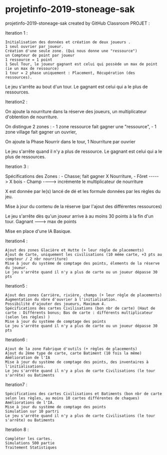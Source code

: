 # projetinfo-2019-stoneage-sak
projetinfo-2019-stoneage-sak created by GitHub Classroom
PROJET :

Iteration 1 : 

    Initialisation des données et création de deux joueurs .
    1 seul ouvrier par joueur.
    Création d'une seule zone. (Qui nous donne une "ressource")
    un Compteur de point par joueur
    1 ressource = 1 point
    1 Seul Tour, le joueur gagnant est celui qui possède un max de point (ie un max de ressource)
    1 tour = 2 phase uniquement : Placement, Récupération (des ressources).
   
Le jeu s'arrête au bout d'un tour. Le gagnant est celui qui a le plus de ressources.


Iteration2 : 

   On ajoute la nourriture dans la réserve des joueurs, un multiplicateur d'obtention de nourriture.
		
   On distingue 2 zones : 
       - 1 zone ressource fait gagner une "ressource", 
       - 1 zone village fait gagner un ouvrier,

   On ajoute la Phase Nourrir dans le tour, 1 Nourriture par ouvrier
		
   Le jeu s'arrête quand il n'y a plus de ressource. Le gagnant est celui qui a le plus de ressources.

Iteration 3 :

  Spécifications des Zones : 
      - Chasse; fait gagner X Nourriture,
      - Fôret -----> X bois
      - Champ ----> incrémente le multiplicateur de nourriture
    
  X est donnée par le(s) lancé de dé et les formule données par les règles du jeu.

  Mise à jour du contenu de la réserve (par l'ajout des différentes ressources)

  Le jeu s'arrête dès qu'un joueur arrive à au moins 30 points à la fin d'un tour.
  Gagnant ---> max de points

  Mise en place d'une IA Basique.




Iteration4 : 

	Ajout des zones Glacière et Hutte (+ leur règle de placements)
	Ajout de Carte, uniquement les civilisations (10 même carte, +3 pts au compteur / 2 nbr nourriture)
	Mise à jour du système de comptage des points, élements de la réserve du joueur.
	Le jeu s'arrête quand il n'y a plus de carte ou un joueur dépasse 30 pts



Iteration5 : 

	Ajout des zones Carrière, rivière, champs (+ leur règle de placements)
	Augmentation du nbre d'ouvrier à l'initialisation.
	Possibilité d'ajouter des joueurs, Maximum 4.
	Spécifications des cartes Civilisations (bon nbr de carte) (Haut de carte : Différents bonus; Bas de carte : différents multiplicateur (selon les règles) )
	Mise à jour du système de comptage des points
	Le jeu s'arrête quand il n'y a plus de carte ou un joueur dépasse 30 pts


Iteration6 : 

	Ajout de la zone Fabrique d'outils (+ règles de placements)
	Ajout du 2ème type de carte, carte Batiment (10 fois la même)
	Amélioration de l'IA
	Mise à jour du système de comptage des points, des inventaires à l'initialisations.
	Le jeu s'arrête quand il n'y a plus de carte Civilisations (le tour s'arrête) ou Batiments


Iteration7 :


	Spécifications des cartes Civilisations et Batiments (bon nbr de carte selon les règles, au moins 10 cartes différentes de chaques)
	Améliorations de l'IA.
	Mise à jour du système de comptage des points
	Simulation sur 10 partri
	Le jeu s'arrête quand il n'y a plus de carte Civilisations (le tour s'arrête) ou Batiments

Iteration 8 : 


	Compléter les cartes.
	Simulations 500 partie
	Traitement Statistiques
	



